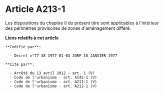 # Article A213-1

Les dispositions du chapitre II du présent titre sont applicables à l'intérieur des périmètres provisoires de zones
d'aménagement différé.

**Liens relatifs à cet article**

	**Codifié par**:

	  - Décret n°77-38 1977-01-03 JORF 18 JANVIER 1977

	**Cité par**:

	  - Arrêté du 13 avril 2012 - art. 1 (V)
	  - Code de l'urbanisme - art. A142-1 (V)
	  - Code de l'urbanisme - art. A211-1 (V)
	  - Code de l'urbanisme - art. A212-1 (V)
